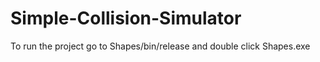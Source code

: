# Simple-Collision-Simulator

To run the project go to Shapes/bin/release and double click Shapes.exe
